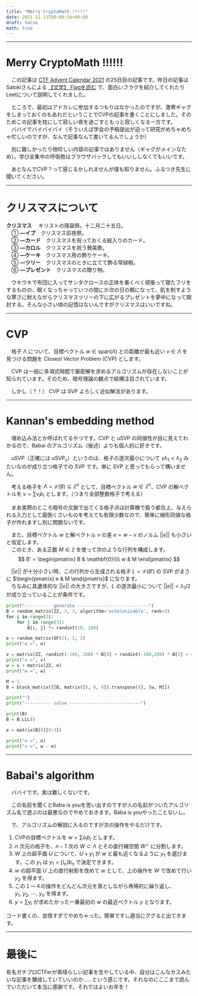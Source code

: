 ```yaml
---
title: "Merry CryptoMath !!!!!"
date: 2021-12-13T00:09:54+09:00
draft: false
math: true
---
```


---
# Merry CryptoMath !!!!!!
　この記事は [CTF Advent Calendar 2021](https://adventar.org/calendars/6914) の25日目の記事です。昨日の記事はSatokiさんによる [【文学】 Flagを読む](https://hackmd.io/@satoki/BkeNHyWot) で、面白いフラグを紹介してくれたりLeetについて説明してくれました。

　ところで、最初はアドカレに参加するつもりはなかったのですが、激寒ギャグをしまっておくのもあれだということでCVPの記事を書くことにしました。そのためこの記事を枕にして寂しい夜を過ごすともっと寂しくなる一方です。  
　ババイでバイバイバイ（そういえば学会の予稿提出が迫って研究がめちゃめちゃ忙しいのですが、なんで記事なんて書いてるんでしょうか）  

　別に難しかったり物珍しい内容の記事ではありません（ギャグがメインなため）。学び全集中の呼吸勢はブラウザバックしてもいいししなくてもいいです。

　あとなんでCVP？って感じるかしれませんが僕も知りません。ふるつき先生に聞いてください。

---

# クリスマスについて
**クリスマス**
　キリストの降誕祭。十二月二十五日。  
　① **―イブ**　クリスマス前夜祭。  
　② **―カード**　クリスマスを祝っておくる絵入りのカード。  
　③ **―カロル**　クリスマスを祝う賛美歌。  
　④ **―ケーキ**　クリスマス用の飾りケーキ。  
　⑤ **―ツリー**　クリスマスのときに立てて飾る常緑樹。  
　⑥ **―プレゼント**　クリスマスの贈り物。

　ウキウキで布団に入ってサンタクロースの正体を暴くべく頑張って寝たフリをするものの、眠くなっちゃっていつの間にか次の日の朝になって、肌を刺すような寒さに耐えながらクリスマスツリーの下に広がるプレゼントを夢中になって開封する。そんな小さい頃の記憶はないんですがクリスマスはいいですね。

---

# CVP
　格子 $\Lambda$ について、目標ベクトル $w \in \mathrm{span}(\Lambda)$ との距離が最も近い $v \in \Lambda$ を見つける問題を Closest Vector Problem (CVP) とします。  

　CVP は一般に多項式時間で厳密解を求めるアルゴリズムが存在しないことが知られています。そのため、暗号理論の観点で結構注目されています。  

　しかし（？！） CVP は SVP よろしく近似解法があります。

---

# Kannan's embedding method

　埋め込み法とか呼ばれてるやつです。CVP と uSVP の同値性が目に見えてわかるので、Babai のアルゴリズム（後述）よりも個人的に好きです。  

　uSVP（正確には uSVP$_ \gamma$）というのは、格子の逐次最小について $\gamma \lambda _ {1} < \lambda _ {2}$ みたいなのが成り立つ格子での SVP です。単に SVP と思ってもらって構いません。  　

　考える格子を $\Lambda = \mathcal{L}(B) \subseteq \mathbb{Z}^n$ として、目標ベクトル $w \in \mathbb{Z}^n$、CVP の解ベクトルを $v = \sum v_ i b_ i$ とします。（つまり全部整数格子で考える）  

　まあ実際のところ暗号の文脈で出てくる格子点は計算機で扱う都合上、与えられる入力として面倒くさいものを考えても有限少数なので、簡単に線形同値な格子が作れますし別に問題ないです。

　また、目標ベクトル $w$ と解ベクトル $v$ の差 $e = w - v$ のノルム $||e||$ も小さいと仮定します。  
　このとき、ある正数 $M \in \mathbb{Z}$ を使って次のような行列を構成します。
$$
B' = \begin{pmatrix}
B & \mathbf{0}\\\\
w & M
\end{pmatrix}
$$

　$||e||$ が十分小さい時、この行列から生成される格子 $L = \mathcal{L}(B')$ の SVP がまさに $\begin{pmatrix} e & M \end{pmatrix}$ になります。  
　ちなみに具遺体的な $||e||$ の大きさですが、$L$ の逐次最小について $||e|| < \lambda_ 1 / 2$ が成り立っていることが条件です。

```python
print("---------- generate ---------------------------")
B = random_matrix(ZZ, 3, 3, algorithm='echelonizable', rank=3)
for i in range(3):
	for j in range(3):
		B[i, j] *= randint(10, 100)

e = random_matrix(GF(2), 1, 3)
print("e =", e)

v = matrix(ZZ, randint(-100, 100) * B[0] + randint(-100,100) * B[1] + randint(-100, 100) * B[2])
print("v =", v)
w = v + matrix(ZZ, e)
print("w =", w)

M = 1
B = block_matrix([[B, matrix([0, 0, 0]).transpose()], [w, M]])

print("")
print("---------- solve ---------------------------")

print(B)
B = B.LLL()

e = matrix(B[0][0:3])

print("e =", e)
print("v =", w - e)
```

---

# Babai's algorithm

　ババイです。実は難しくないです。

　この名前を聞くとBaba is youを思い出すのですが人の名前がついたアルゴリズム名で遊ぶのは最悪なのでやめておきます。Baba is youやったことないし。

　で、アルゴリズムの解説に入るのですが次の操作をやるだけです。
1. CVPの目標ベクトルを $w = \sum a_ i b_ i$ とします。
2. $n$ 次元の格子を、$n - 1$ 次の $W \subset \Lambda$ とその直行補空間 $W^\perp$ に分割します。
3. $W$ 上の超平面 $U$ について、$U + y_ 1$ が $w$ と最も近くなるように $y_ 1$ を選びます。この $y_ 1$ は $y_ 1 = \lfloor l_ n \rceil b_ n$ で決定できます。
4. $w$ の超平面 $U$ 上の直行射影を改めて $w$ として、上の操作を $W$ で改めて行い $y_ 2$ を得ます。
5. この１〜４の操作をどんどん次元を落としながら再帰的に繰り返し、$y_ 1,\ y_ 2,\ \cdots,\ y_ n$ を得ます。
6. $y = \sum y_ i$ が求めたかった一番最初の $w$ の最近ベクトル $y$ となります。

コード書くの、怠惰すぎてやめちゃった。簡単ですし適当にググると出てきます。

---

# 最後に

有名ガチプロCTFerが素晴らしい記事を生やしている中、自分はこんなカスみたいな記事を錬成していていいのか……という感じです。それなのにここまで読んでいただいて本当に感謝です。それではよいお年を！

